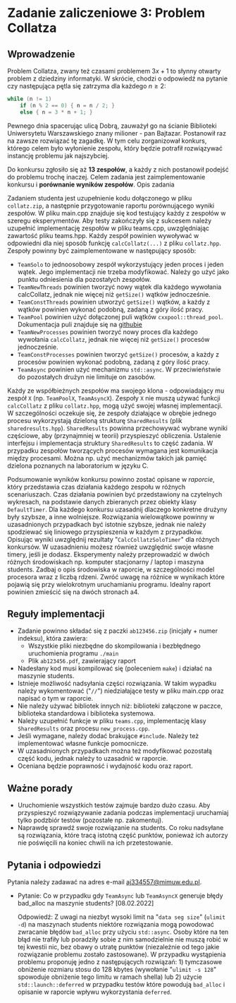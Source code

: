 # Zadanie zaliczeniowe 3: Problem Collatza

## Wprowadzenie
Problem Collatza, zwany też czasami problemem $3x + 1$ to słynny otwarty problem z dziedziny informatyki. W skrócie, chodzi o odpowiedź na pytanie czy następująca pętla się zatrzyma dla każdego $n \geq 2$:
```cpp
while (n != 1)
    if (n % 2 == 0) { n = n / 2; }
    else { n = 3 * n + 1; }
```

Pewnego dnia spacerując ulicą Dobrą, zauważył go na ścianie Biblioteki Uniwersytetu Warszawskiego znany milioner - pan Bajtazar. Postanowił raz na zawsze rozwiązać tę zagadkę. W tym celu zorganizował konkurs, którego celem było wyłonienie zespołu, który będzie potrafił rozwiązywać instancję problemu jak najszybciej.

Do konkursu zgłosiło się aż **13 zespołów**, a każdy z nich postanowił podejść do problemu trochę inaczej. Celem zadania jest zaimplementowanie konkursu i **porównanie wyników zespołów**.
Opis zadania

Zadaniem studenta jest uzupełnienie kodu dołączonego w pliku `collatz.zip`, a następnie przygotowanie raportu porównującego wyniki zespołów. W pliku main.cpp znajduje się kod testujący każdy z zespołów w szeregu eksperymentów. Aby testy zakończyły się z sukcesem należy uzupełnić implementację zespołów w pliku teams.cpp, uwzględniając zawartość pliku teams.hpp. Każdy zespół powinien wywoływać w odpowiedni dla niej sposób funkcję `calcCollatz(...)` z pliku `collatz.hpp`. Zespoły powinny być zaimplementowane w następujący sposób:

- `TeamSolo` to jednoosobowy zespół wykorzystujący jeden proces i jeden wątek. Jego implementacji nie trzeba modyfikować. Należy go użyć jako punktu odniesienia dla pozostałych zespołów.
- `TeamNewThreads` powinien tworzyć nowy wątek dla każdego wywołania calcCollatz, jednak nie więcej niż `getSize()` wątków jednocześnie.
- `TeamConstThreads` powinien utworzyć `getSize()` wątków, a każdy z wątków powinien wykonać podobną, zadaną z góry ilość pracy.
- `TeamPool` powinien użyć dołączonej puli wątków `cxxpool::thread_pool`. Dokumentacja puli znajduje się na [githubie](https://github.com/bloomen/cxxpool)
- `TeamNewProcesses` powinien tworzyć nowy proces dla każdego wywołania `calcCollatz`, jednak nie więcej niż `getSize()` procesów jednocześnie.
- `TeamConstProcesses` powinien tworzyć `getSize()` procesów, a każdy z procesów powinien wykonać podobną, zadaną z góry ilość pracy.
- `TeamAsync` powinien użyć mechanizmu `std::async`. W przeciwieństwie do pozostałych drużyn nie limituje on zasobów.

Każdy ze współbieżnych zespołów ma swojego klona - odpowiadający mu zespół `X` (np. `TeamPoolX`, `TeamAsyncX`). Zespoły `X` nie muszą używać funkcji `calcCollatz` z pliku `collatz.hpp`, mogą użyć swojej własnej implementacji. W szczególności oczekuje się, że zespoły działające w obrębie jednego procesu wykorzystają dzieloną strukturę `SharedResults` (plik `sharedresults.hpp`). `SharedResults` powinna przechowywać wybrane wyniki częściowe, aby (przynajmniej w teorii) przyspieszyć obliczenia. Ustalenie interfejsu i implementacja struktury `SharedResults` to część zadania. W przypadku zespołów tworzących procesów wymagana jest komunikacja między procesami. Można np. użyć mechanizmów takich jak pamięć dzielona poznanych na laboratorium w języku C.

Podsumowanie wyników konkursu powinno zostać opisane w *raporcie*, który przedstawia czas działania każdego zespołu w różnych scenariuszach. Czas działania powinien być przedstawiony na czytelnych wykresach, na podstawie danych zbieranych przez obiekty klasy `DefaultTimer`. Dla każdego konkursu uzasadnij dlaczego konkretne drużyny były szybsze, a inne wolniejsze. Rozwiązania wielowątkowe powinny w uzasadnionych przypadkach być istotnie szybsze, jednak nie należy spodziewać się liniowego przyspieszenia w każdym z przypadków. Opisując wyniki uwzględnij rezultaty "`CalcCollatzSoloTimer`" dla różnych konkursów. W uzasadnieniu możesz również uwzględnić swoje własne timery, jeśli je dodasz. Eksperymenty należy przeprowadzić w dwóch różnych środowiskach np. komputer stacjonarny / laptop i maszyna students. Zadbaj o opis środowiska w raporcie, w szczególności model procesora wraz z liczbą rdzeni. Zwróć uwagę na różnice w wynikach które pojawią się przy wielokrotnym uruchamianiu programu. Idealny raport powinien zmieścić się na dwóch stronach a4.

## Reguły implementacji
- Zadanie powinno składać się z paczki `ab123456.zip` (inicjały + numer indeksu), która zawiera:
    - Wszystkie pliki niezbędne do skompilowania i bezbłędnego uruchomienia programu `./main`
    - Plik `ab123456.pdf`, zawierający raport
- Nadesłany kod musi kompilować się (poleceniem `make`) i działać na maszynie students.
- Istnieje możliwość nadsyłania części rozwiązania. W takim wypadku należy wykomentować ("`//`") niedziałające testy w pliku main.cpp oraz napisać o tym w raporcie.
- Nie należy używać bibliotek innych niż: biblioteki załączone w paczce, biblioteka standardowa i biblioteka systemowa.
- Należy uzupełnić funkcje w pliku `teams.cpp`, implementację klasy `SharedResults` oraz procesu `new_process.cpp`.
- Jeśli wymagane, należy dodać brakujące `#include`. Należy też implementować własne funkcje pomocnicze.
- W uzasadnionych przypadkach można też modyfikować pozostałą część kodu, jednak należy to uzasadnić w raporcie.
- Oceniana będzie poprawność i wydajność kodu oraz raport.

## Ważne porady
- Uruchomienie wszystkich testów zajmuje bardzo dużo czasu. Aby przyspieszyć rozwiązywanie zadania podczas implementacji uruchamiaj tylko podzbiór testów (pozostałe np. zakomentuj).
- Naprawdę sprawdź swoje rozwiązanie na students. Co roku nadsyłane są rozwiązania, które tracą istotną część punktów, ponieważ ich autorzy nie poświęcili na koniec chwili na ich przetestowanie.

## Pytania i odpowiedzi

Pytania należy zadawać na adres e-mail aj334557@mimuw.edu.pl.

- Pytanie: Co w przypadku gdy `TeamAsync` lub `TeamAsyncX` generuje błędy bad_alloc na maszynie students? [08.02.2022]

    Odpowiedź: Z uwagi na niezbyt wysoki limit na "`data seg size`" (`ulimit -d`) na maszynach students niektóre rozwiązania mogą powodować zwracanie błędów `bad_alloc` przy użyciu `std::async`. Osoby które na ten błąd nie trafiły lub poradziły sobie z nim samodzielnie nie muszą robić w tej kwestii nic, bez obawy o utratę punktów (niezależnie od tego jakie rozwiązanie problemu zostało zastosowane). W przypadku wystąpienia problemu proponuję jedno z następujących rozwiązań: 1) tymczasowe obniżenie rozmiaru stosu do 128 kbytes (wywołanie "`ulimit -s 128`" spowoduje obniżenie tego limitu w ramach shella) lub 2) użycie `std::launch::deferred` w przypadku testów które powodują `bad_alloc` i opisanie w raporcie wpływu wykorzystania `deferred`.
